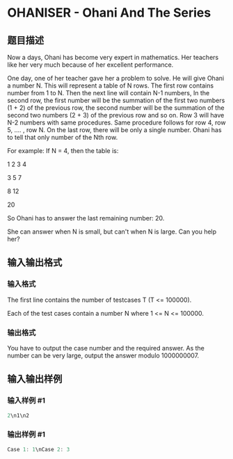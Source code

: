 # OHANISER - Ohani And The Series

## 题目描述

Now a days, Ohani has become very expert in mathematics. Her teachers like her very much because of her excellent performance.

One day, one of her teacher gave her a problem to solve. He will give Ohani a number N. This will represent a table of N rows. The first row contains number from 1 to N. Then the next line will contain N-1 numbers, In the second row, the first number will be the summation of the first two numbers (1 + 2) of the previous row, the second number will be the summation of the second two numbers (2 + 3) of the previous row and so on. Row 3 will have N-2 numbers with same procedures. Same procedure follows for row 4, row 5, .... , row N. On the last row, there will be only a single number. Ohani has to tell that only number of the Nth row.

For example: If N = 4, then the table is:

1 2 3 4

3 5 7

8 12

20

So Ohani has to answer the last remaining number: 20.

She can answer when N is small, but can't when N is large. Can you help her?

## 输入输出格式

### 输入格式

The first line contains the number of testcases T (T <= 100000).

Each of the test cases contain a number N where 1 <= N <= 100000.

### 输出格式

You have to output the case number and the required answer. As the number can be very large, output the answer modulo 1000000007.

## 输入输出样例

### 输入样例 #1

```cpp
2\n1\n2
```


### 输出样例 #1

```cpp
Case 1: 1\nCase 2: 3
```


